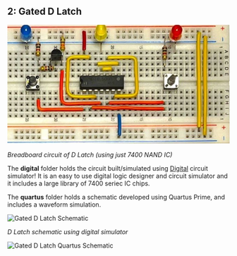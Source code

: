 ## 2: Gated D Latch

![image](https://github.com/pietrea2/7400-Series-IC-And-Transistor-Digital-Circuits/blob/main/Images/d%20gated%20latch.jpg)

*Breadboard circuit of D Latch (using just 7400 NAND IC)*

The **digital** folder holds the circuit built/simulated using [Digital](https://github.com/hneemann/Digital) circuit simulator! It is an easy to use digital logic designer and circuit simulator and it includes a large library of 7400 seriec IC chips.

The **quartus** folder holds a schematic developed using Quartus Prime, and includes a waveform simulation.

![Gated D Latch Schematic](https://github.com/pietrea2/7400-Series-IC-Digital-Circuits/blob/main/2_Gated_D_Latch/d_latch_digital_schematic.png)

*D Latch schematic using digital simulator*

![Gated D Latch Quartus Schematic](https://github.com/pietrea2/7400-Series-IC-Digital-Circuits/blob/main/2_Gated_D_Latch/d_latch_quartus_schematic.png)
